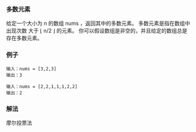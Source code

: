 ### 多数元素
给定一个大小为 n 的数组 nums ，返回其中的多数元素。
多数元素是指在数组中出现次数 大于 ⌊ n/2 ⌋ 的元素。
你可以假设数组是非空的，并且给定的数组总是存在多数元素。

### 例子
```text
输入：nums = [3,2,3]
输出：3
```
```text
输入：nums = [2,2,1,1,1,2,2]
输出：2
```

### 解法
摩尔投票法